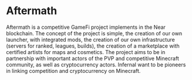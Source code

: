 # Aftermath
Aftermath is a competitive GameFi project implements in the Near blockchain. The concept of the project is simple, the creation of our own launcher, with integrated mods, the creation of our own infrastructure (servers for ranked, leagues, builds), the creation of a marketplace with certified artists for maps and cosmetics. The project aims to be in partnership with important actors of the PVP and competitive Minecraft community, as well as cryptocurrency actors. Infernal want to be pioneers in linking competition and cryptocurrency on Minecraft.
